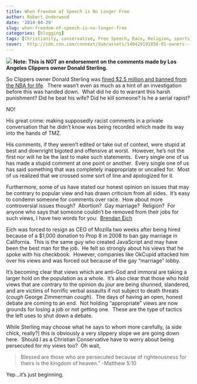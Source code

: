 ```yaml
---
title: When Freedom of Speech is No Longer Free
author: Robert Underwood
date: '2014-04-29'
slug: when-freedom-of-speech-is-no-longer-free
categories: [blogging]
tags: [Christianity, conservative, Free Speech, Race, Religion, sports]
cover:  http://cdn.cnn.com/cnnnext/dam/assets/140429191858-01-owners---sterling-horizontal-large-gallery.jpg
---
```


![](http://cdn.cnn.com/cnnnext/dam/assets/140429191858-01-owners---sterling-horizontal-large-gallery.jpg)
**Note: This is NOT an endorsement on the comments made by Los Angeles Clippers owner Donald Sterling.**


So Clippers owner Donald Sterling was [fined $2.5 million and banned from the NBA for life](http://http//espn.go.com/los-angeles/nba/story/_/id/10857580/donald-sterling-los-angeles-clippers-owner-receives-life-ban-nba).  There wasn’t even as much as a hint of an investigation before this was handed down.  What did he do to warrant this harsh punishment? Did he beat his wife? Did he kill someone? Is he a serial rapist?

NO!

His great crime: making supposedly racist comments in a private conversation that he didn’t know was being recorded which made its way into the hands of TMZ.

His comments, if they weren’t edited or take out of context, were stupid at best and downright bigoted and offensive at worst.  However, he’s not the first nor will he be the last to make such statements.  Every single one of us has made a stupid comment at one point or another.  Every single one of us has said something that was completely inappropriate or uncalled for.  Most of us realized that we crossed some sort of line and apologized for it.

Furthermore, some of us have stated our honest opinion on issues that may be contrary to popular view and has drawn criticism from all sides.  It’s easy to condemn someone for comments over race.  How about more controversial issues though?  Abortion?  Gay marriage?  Religion?  For anyone who says that someone couldn’t be removed from their jobs for such views, I have two words for you:  [Brendan Eich](http://online.wsj.com/news/articles/SB10001424052702303532704579479741125367618)

Eich was forced to resign as CEO of Mozilla two weeks after being hired because of a $1,000 donation to Prop 8 in 2008 to ban gay marriage in California.  This is the same guy who created JavaScript and may have been the best man for the job.  He felt so strongly about his views that he spoke with his checkbook.  However, companies like OkCupid attacked him over his views and was forced out because of the gay “marriage” lobby.

It’s becoming clear that views which are anti-God and immoral are taking a larger hold on the population as a whole.  It’s also clear that those who hold views that are contrary to the opinion du jour are being shunned, slandered, and are victims of horrific verbal assaults if not subject to death threats (*cough* George Zimmerman *cough*).  The days of having an open, honest debate are coming to an end.  Not holding “appropriate” views are now grounds for losing a job or not getting one.  These are the type of tactics the left uses to shut down a debate.

While Sterling may choose what he says to whom more carefully, (a side chick, really?) this is obviously a very slippery slope we are going down here.  Should I as a Christian Conservative have to worry about being persecuted for my views too?  Oh wait,

> Blessed are those who are persecuted because of righteousness for theirs is the kingdom of heaven.” -Matthew 5:10

Yep…it’s just beginning.